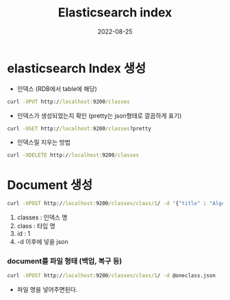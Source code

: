 ﻿---
layout: post
title: "Elasticsearch index"
date: 2022-08-25
categories: [JPA]
---

# elasticsearch Index 생성

- 인덱스 (RDB에서 table에 해당)

```cmd
curl -XPUT http://localhost:9200/classes
```

- 인덱스가 생성되었는지 확인
  (pretty는 json형태로 깔끔하게 표기)

```cmd
curl -XGET http://localhost:9200/classes?pretty
```

- 인덱스릴 지우는 방법

```cmd
curl -XDELETE http://localhost:9200/classes
```

# Document 생성

```cmd
curl -XPOST http://localhost:9200/classes/class/1/ -d '{"title" : "Algorithm", "professor", "John"}
```

1. classes : 인덱스 명
2. class : 타입 명
3. id : 1
4. -d 이후에 넣을 json

### document를 파일 형태 (백업, 복구 등)

```cmd
curl -XPOST http://localhost:9200/classes/class/1/ -d @oneclass.json
```

- 파일 명을 넣어주면된다.
